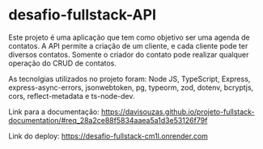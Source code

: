 # desafio-fullstack-API

Este projeto é uma aplicação que tem como objetivo ser uma agenda de contatos. A API permite a criação de um cliente, e cada cliente pode ter diversos contatos. Somente o criador do contato pode realizar qualquer operação do CRUD de contatos. 

As tecnolgias utilizados no projeto foram: Node JS, TypeScript, Express, express-async-errors, jsonwebtoken, pg, typeorm, zod, dotenv, bcryptjs, cors, reflect-metadata e ts-node-dev. 

Link para a documentação: https://davisouzas.github.io/projeto-fullstack-documentation/#req_28a2ce88f5834aaea5a1d3e53126f79f

Link do deploy: https://desafio-fullstack-cm1l.onrender.com
